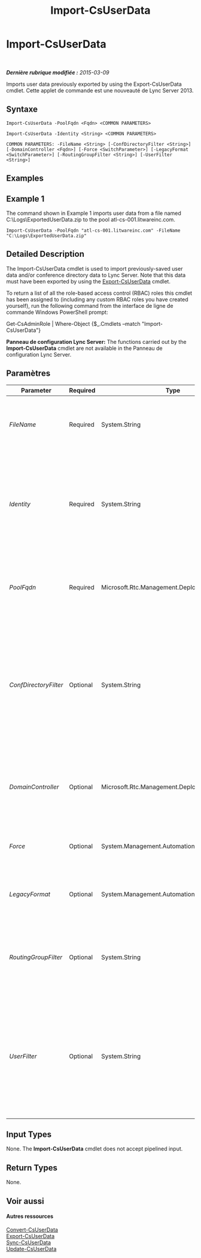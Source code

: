 ﻿---
title: Import-CsUserData
TOCTitle: Import-CsUserData
ms:assetid: f39ef951-ee5b-4200-b6fb-68a4d4d6e86f
ms:mtpsurl: https://technet.microsoft.com/fr-fr/library/JJ205373(v=OCS.15)
ms:contentKeyID: 49299348
ms.date: 05/20/2016
mtps_version: v=OCS.15
ms.translationtype: HT
---

# Import-CsUserData

 

_**Dernière rubrique modifiée :** 2015-03-09_

Imports user data previously exported by using the Export-CsUserData cmdlet. Cette applet de commande est une nouveauté de Lync Server 2013.

## Syntaxe

    Import-CsUserData -PoolFqdn <Fqdn> <COMMON PARAMETERS>

    Import-CsUserData -Identity <String> <COMMON PARAMETERS>

    COMMON PARAMETERS: -FileName <String> [-ConfDirectoryFilter <String>] [-DomainController <Fqdn>] [-Force <SwitchParameter>] [-LegacyFormat <SwitchParameter>] [-RoutingGroupFilter <String>] [-UserFilter <String>]

## Examples

## Example 1

The command shown in Example 1 imports user data from a file named C:\\Logs\\ExportedUserData.zip to the pool atl-cs-001.litwareinc.com.

    Import-CsUserData -PoolFqdn "atl-cs-001.litwareinc.com" -FileName "C:\Logs\ExportedUserData.zip"

## Detailed Description

The Import-CsUserData cmdlet is used to import previously-saved user data and/or conference directory data to Lync Server. Note that this data must have been exported by using the [Export-CsUserData](export-csuserdata.md) cmdlet.

To return a list of all the role-based access control (RBAC) roles this cmdlet has been assigned to (including any custom RBAC roles you have created yourself), run the following command from the interface de ligne de commande Windows PowerShell prompt:

Get-CsAdminRole | Where-Object {$\_.Cmdlets –match "Import-CsUserData"}

**Panneau de configuration Lync Server:** The functions carried out by the **Import-CsUserData** cmdlet are not available in the Panneau de configuration Lync Server.

## Paramètres


<table>
<colgroup>
<col style="width: 25%" />
<col style="width: 25%" />
<col style="width: 25%" />
<col style="width: 25%" />
</colgroup>
<thead>
<tr class="header">
<th>Parameter</th>
<th>Required</th>
<th>Type</th>
<th>Description</th>
</tr>
</thead>
<tbody>
<tr class="odd">
<td><p><em>FileName</em></p></td>
<td><p>Required</p></td>
<td><p>System.String</p></td>
<td><p>Full path to the input file containing the exported user data. For example:</p>
<p>-InputFile &quot;C:\Data\ExportedUsers.xml&quot;</p></td>
</tr>
<tr class="even">
<td><p><em>Identity</em></p></td>
<td><p>Required</p></td>
<td><p>System.String</p></td>
<td><p>Service Identity of the user database where the data should be imported. For example:</p>
<p>-Identity &quot;UserDatabase:atl-sql-001.litwareinc.com&quot;</p>
<p>You cannot use both the Identity and the PoolFqdn parameters in the same command.</p></td>
</tr>
<tr class="odd">
<td><p><em>PoolFqdn</em></p></td>
<td><p>Required</p></td>
<td><p>Microsoft.Rtc.Management.Deploy.Fqdn</p></td>
<td><p>Fully qualified domain name of the Registrar pool for the user data being imported. For example:</p>
<p>–PoolFqdn &quot;atl-cs-001.litwareinc.com&quot;</p></td>
</tr>
<tr class="even">
<td><p><em>ConfDirectoryFilter</em></p></td>
<td><p>Optional</p></td>
<td><p>System.String</p></td>
<td><p>When specified, allows you to import conference directory information for the specified conference directory. For example, to import data from the conference directory with the ID 13 use this syntax:</p>
<p>-ConfDirectoryFilter 13</p>
<p>You can return conference directory IDs by using this command:</p>
<p>Get-CsConferenceDirectory</p></td>
</tr>
<tr class="odd">
<td><p><em>DomainController</em></p></td>
<td><p>Optional</p></td>
<td><p>Microsoft.Rtc.Management.Deploy.Fqdn</p></td>
<td><p>Enables administrators to specify the FQDN of the domain controller to be used when running the <strong>Import-CsUserData</strong> cmdlet. If not specified, the cmdlet will use the first available domain controller.</p></td>
</tr>
<tr class="even">
<td><p><em>Force</em></p></td>
<td><p>Optional</p></td>
<td><p>System.Management.Automation.SwitchParameter</p></td>
<td><p>Suppresses the display of any non-fatal error message that might arise when running the command.</p></td>
</tr>
<tr class="odd">
<td><p><em>LegacyFormat</em></p></td>
<td><p>Optional</p></td>
<td><p>System.Management.Automation.SwitchParameter</p></td>
<td><p>Indicates that the data to be imported was exported from a previous version of Lync Server or Office Communications Server.</p></td>
</tr>
<tr class="even">
<td><p><em>RoutingGroupFilter</em></p></td>
<td><p>Optional</p></td>
<td><p>System.String</p></td>
<td><p>Enables you to limit the imported data to users who belong to the same routing group. Routing groups are used by Lync Server to determine the Front End server that users register with.</p></td>
</tr>
<tr class="odd">
<td><p><em>UserFilter</em></p></td>
<td><p>Optional</p></td>
<td><p>System.String</p></td>
<td><p>Enables you to import user data for a single user. To convert data for a specified user (and only for that user), set the UserFilter parameter to the SIP address of that user, being sure to omit the sip: prefix. For example:</p>
<p>-UserFilter &quot;kenmyer@litwareinc.com&quot;</p>
<p>This parameter allows you to import data one user at a time.</p></td>
</tr>
</tbody>
</table>


## Input Types

None. The **Import-CsUserData** cmdlet does not accept pipelined input.

## Return Types

None.

## Voir aussi

#### Autres ressources

[Convert-CsUserData](convert-csuserdata.md)  
[Export-CsUserData](export-csuserdata.md)  
[Sync-CsUserData](sync-csuserdata.md)  
[Update-CsUserData](update-csuserdata.md)

